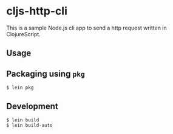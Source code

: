 # cljs-http-cli

This is a sample Node.js cli app to send a http request written in ClojureScript.

## Usage

## Packaging using `pkg`

    $ lein pkg

## Development

    $ lein build
    $ lein build-auto

